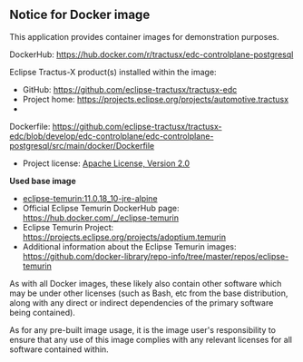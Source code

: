 ## Notice for Docker image

This application provides container images for demonstration purposes.

DockerHub: https://hub.docker.com/r/tractusx/edc-controlplane-postgresql

Eclipse Tractus-X product(s) installed within the image:

- GitHub: https://github.com/eclipse-tractusx/tractusx-edc
- Project home: https://projects.eclipse.org/projects/automotive.tractusx
-
Dockerfile: https://github.com/eclipse-tractusx/tractusx-edc/blob/develop/edc-controlplane/edc-controlplane-postgresql/src/main/docker/Dockerfile
- Project license: [Apache License, Version 2.0](https://github.com/eclipse-tractusx/tractusx-edc/blob/develop/LICENSE)

**Used base image**

- [eclipse-temurin:11.0.18_10-jre-alpine](https://github.com/adoptium/containers)
- Official Eclipse Temurin DockerHub page: https://hub.docker.com/_/eclipse-temurin
- Eclipse Temurin Project: https://projects.eclipse.org/projects/adoptium.temurin
- Additional information about the Eclipse Temurin
  images: https://github.com/docker-library/repo-info/tree/master/repos/eclipse-temurin

As with all Docker images, these likely also contain other software which may be under other licenses (such as Bash, etc
from the base distribution, along with any direct or indirect dependencies of the primary software being contained).

As for any pre-built image usage, it is the image user's responsibility to ensure that any use of this image complies
with any relevant licenses for all software contained within.

